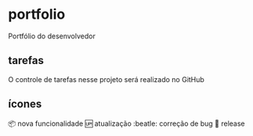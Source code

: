 # portfolio
Portfólio do desenvolvedor

## tarefas

O controle de tarefas nesse projeto será realizado no GitHub

## ícones


:package: nova funcionalidade
:up: atualização
:beatle: correção de bug
:checkered_flag: release